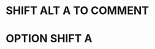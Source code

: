 <!-- SHIFT ALT A TO COMMENT -->
<!-- OPTION SHIFT A -->
<h1>SHIFT ALT A TO COMMENT</h1>
<h1>OPTION SHIFT A</h1>
